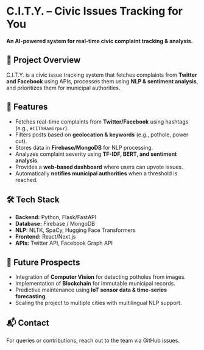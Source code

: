 # C.I.T.Y. – Civic Issues Tracking for You

**An AI-powered system for real-time civic complaint tracking & analysis.**

## 🚀 Project Overview
C.I.T.Y. is a civic issue tracking system that fetches complaints from **Twitter and Facebook** using APIs, processes them using **NLP & sentiment analysis**, and prioritizes them for municipal authorities.

## 📌 Features
- Fetches real-time complaints from **Twitter/Facebook** using hashtags (e.g., `#CITYHamirpur`).
- Filters posts based on **geolocation & keywords** (e.g., pothole, power cut).
- Stores data in **Firebase/MongoDB** for NLP processing.
- Analyzes complaint severity using **TF-IDF, BERT, and sentiment analysis**.
- Provides a **web-based dashboard** where users can upvote issues.
- Automatically **notifies municipal authorities** when a threshold is reached.

## 🛠️ Tech Stack
- **Backend:** Python, Flask/FastAPI
- **Database:** Firebase / MongoDB
- **NLP:** NLTK, SpaCy, Hugging Face Transformers
- **Frontend:** React/Next.js
- **APIs:** Twitter API, Facebook Graph API

## 🔮 Future Prospects
- Integration of **Computer Vision** for detecting potholes from images.
- Implementation of **Blockchain** for immutable municipal records.
- Predictive maintenance using **IoT sensor data & time-series forecasting**.
- Scaling the project to multiple cities with multilingual NLP support.

## 📬 Contact
For queries or contributions, reach out to the team via GitHub issues.
